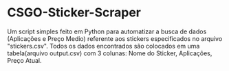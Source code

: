 # CSGO-Sticker-Scraper
Um script simples feito em Python para automatizar a busca de dados (Aplicações e Preço Medio) referente aos stickers especificados no arquivo "stickers.csv". Todos os dados encontrados são colocados em uma tabela(arquivo output.csv) com 3 colunas: Nome do Sticker, Aplicações, Preço Atual.

